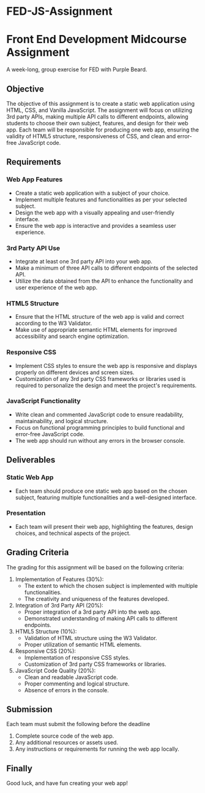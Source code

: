 # FED-JS-Assignment
# Front End Development Midcourse Assignment

A week-long, group exercise for FED with Purple Beard.

## Objective
The objective of this assignment is to create a static web application using HTML, CSS, and Vanilla JavaScript. The assignment will focus on utilizing 3rd party APIs, making multiple API calls to different endpoints, allowing students to choose their own subject, features, and design for their web app.
Each team will be responsible for producing one web app, ensuring the validity of HTML5 structure, responsiveness of CSS, and clean and error-free JavaScript code.
## Requirements
### Web App Features
- Create a static web application with a subject of your choice.
- Implement multiple features and functionalities as per your selected subject.
- Design the web app with a visually appealing and user-friendly interface.
- Ensure the web app is interactive and provides a seamless user experience.
### 3rd Party API Use
- Integrate at least one 3rd party API into your web app.
- Make a minimum of three API calls to different endpoints of the selected API.
- Utilize the data obtained from the API to enhance the functionality and user experience of the web app.
### HTML5 Structure
- Ensure that the HTML structure of the web app is valid and correct according to the W3 Validator.
- Make use of appropriate semantic HTML elements for improved accessibility and search engine optimization.
### Responsive CSS
- Implement CSS styles to ensure the web app is responsive and displays properly on different devices and screen sizes.
- Customization of any 3rd party CSS frameworks or libraries used is required to personalize the design and meet the project's requirements.
### JavaScript Functionality
- Write clean and commented JavaScript code to ensure readability, maintainability, and logical structure.
- Focus on functional programming principles to build functional and error-free JavaScript code.
- The web app should run without any errors in the browser console.
## Deliverables
### Static Web App
- Each team should produce one static web app based on the chosen subject, featuring multiple functionalities and a well-designed interface.
### Presentation
- Each team will present their web app, highlighting the features, design choices, and technical aspects of the project.
## Grading Criteria
The grading for this assignment will be based on the following criteria:
1. Implementation of Features (30%):
   - The extent to which the chosen subject is implemented with multiple functionalities.
   - The creativity and uniqueness of the features developed.
2. Integration of 3rd Party API (20%):
   - Proper integration of a 3rd party API into the web app.
   - Demonstrated understanding of making API calls to different endpoints.
3. HTML5 Structure (10%):
   - Validation of HTML structure using the W3 Validator.
   - Proper utilization of semantic HTML elements.
4. Responsive CSS (20%):
   - Implementation of responsive CSS styles.
   - Customization of 3rd party CSS frameworks or libraries.
5. JavaScript Code Quality (20%):
   - Clean and readable JavaScript code.
   - Proper commenting and logical structure.
   - Absence of errors in the console.
## Submission
Each team must submit the following before the deadline
1. Complete source code of the web app.
2. Any additional resources or assets used.
3. Any instructions or requirements for running the web app locally.
## Finally
Good luck, and have fun creating your web app!
